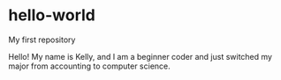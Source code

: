 # hello-world
My first repository

Hello!
My name is Kelly, and I am a beginner coder and just switched my major from accounting to computer science.
